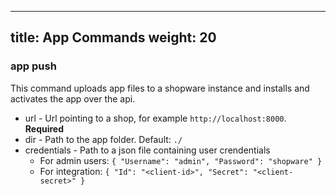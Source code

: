 ---
title: App Commands
weight: 20
--

### app push

This command uploads app files to a shopware instance and installs and activates the app over the api.

* url - Url pointing to a shop, for example `http://localhost:8000`. **Required**
* dir - Path to the app folder. Default: `./`
* credentials - Path to a json file containing user crendentials
  * For admin users: `{ "Username": "admin", "Password": "shopware" }`
  * For integration: `{ "Id": "<client-id>", "Secret": "<client-secret>" }`
